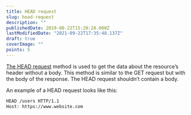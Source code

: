 ```yaml
---
title: HEAD request
slug: head-request
description: ""
publishedDate: 2019-08-22T15:20:28.000Z
lastModifiedDate: "2021-09-22T17:35:48.137Z"
draft: true
coverImage: ""
points: 5
---
```


[The HEAD request](https://developer.mozilla.org/en-US/docs/Web/HTTP/Methods/HEAD) method is used to get the data about the resource’s header without a body. This method is similar to the GET request but with the body of the response. The HEAD request shouldn’t contain a body.

An example of a HEAD request looks like this:

```bash
HEAD /users HTTP/1.1
Host: https://www.website.com
```
